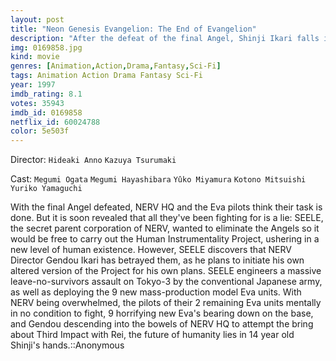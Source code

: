 ```yaml
---
layout: post
title: "Neon Genesis Evangelion: The End of Evangelion"
description: "After the defeat of the final Angel, Shinji Ikari falls into a deep depression. When SEELE orders the JSSDF to make a surprise attack on NERV's headquarters, Gendo Ikari retreats down into Terminal Dogma along with Rei Ayanami, where he begins to advance his own plans for the Human Instrumentality Project. Eventually, Shinji is pushed to the limits of his sanity as he is forced to decide the fate of humanity..."
img: 0169858.jpg
kind: movie
genres: [Animation,Action,Drama,Fantasy,Sci-Fi]
tags: Animation Action Drama Fantasy Sci-Fi 
year: 1997
imdb_rating: 8.1
votes: 35943
imdb_id: 0169858
netflix_id: 60024788
color: 5e503f
---
```

Director: `Hideaki Anno` `Kazuya Tsurumaki`  

Cast: `Megumi Ogata` `Megumi Hayashibara` `Yûko Miyamura` `Kotono Mitsuishi` `Yuriko Yamaguchi` 

With the final Angel defeated, NERV HQ and the Eva pilots think their task is done. But it is soon revealed that all they've been fighting for is a lie: SEELE, the secret parent corporation of NERV, wanted to eliminate the Angels so it would be free to carry out the Human Instrumentality Project, ushering in a new level of human existence. However, SEELE discovers that NERV Director Gendou Ikari has betrayed them, as he plans to initiate his own altered version of the Project for his own plans. SEELE engineers a massive leave-no-survivors assault on Tokyo-3 by the conventional Japanese army, as well as deploying the 9 new mass-production model Eva units. With NERV being overwhelmed, the pilots of their 2 remaining Eva units mentally in no condition to fight, 9 horrifying new Eva's bearing down on the base, and Gendou descending into the bowels of NERV HQ to attempt the bring about Third Impact with Rei, the future of humanity lies in 14 year old Shinji's hands.::Anonymous